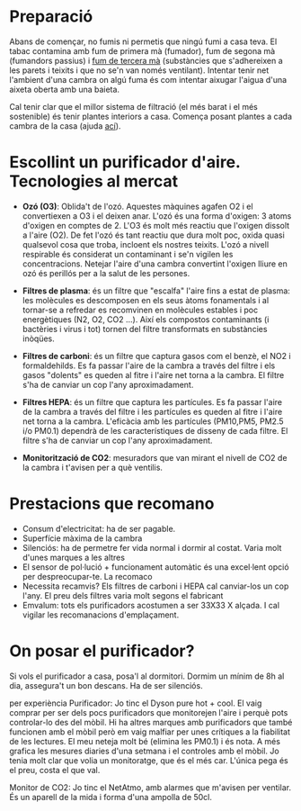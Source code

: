 
# Preparació

Abans de començar, no fumis ni permetis que ningú fumi a casa teva. 
El tabac contamina amb fum de primera mà (fumador), fum de segona mà
(fumandors passius) i [fum de tercera mà](https://en.wikipedia.org/wiki/Third-hand_smoke) 
(substàncies que s'adhereixen
a les parets i teixits i que no se'n van només ventilant). 
Intentar tenir net l'ambient d'una cambra on algú fuma és com 
intentar aixugar l'aigua d'una aixeta oberta amb una baieta. 

Cal tenir clar que el millor sistema de filtració (el més barat i 
el més sostenible) és tenir plantes interiors a casa. Comença posant 
plantes a cada cambra de la casa (ajuda [ací](./plantes-interior.md)). 



# Escollint un purificador d'aire. Tecnologies al mercat

- **Ozó (O3)**: Oblida't de l'ozó. Aquestes màquines agafen O2 i el convertiexen a O3 i el deixen anar. L'ozó és una forma d'oxigen: 3 atoms d'oxigen en comptes de 2. L'O3 és molt més reactiu que l'oxigen dissolt a l'aire (O2). De fet l'ozó és tant reactiu que dura molt poc, oxida quasi qualsevol cosa que troba, incloent els nostres teixits. L'ozó a nivell respirable és considerat un contaminant i se'n vigilen les concentracions. Netejar l'aire d'una cambra convertint l'oxigen lliure en ozó és perillós per a la salut de les persones. 

- **Filtres de plasma**: és un filtre que "escalfa" l'aire fins a estat de plasma: les molècules es descomposen en els seus àtoms fonamentals i al tornar-se a refredar es recomvinen en molècules estables i poc energètiques (N2, O2, CO2 ...). Així els compostos contaminants (i bactèries i virus i tot) tornen del filtre transformats en substàncies inòqües. 

- **Filtres de carboni**: és un filtre que captura gasos com el benzè, el NO2 i formaldehilds. Es fa passar l'aire de la cambra a través del filtre i els gasos "dolents" es queden al fitre i l'aire net torna a la cambra. El filtre s'ha de canviar un cop l'any aproximadament. 

- **Filtres HEPA**: és un filtre que captura les partícules. Es fa passar l'aire de la cambra a través del filtre i les partícules es queden al fitre i l'aire net torna a la cambra. L'eficàcia amb les partícules (PM10,PM5, PM2.5 i/o PM0.1) dependrà de les característiques de disseny de cada filtre. El filtre s'ha de canviar un cop l'any aproximadament. 

- **Monitorització de CO2**: mesuradors que van mirant el nivell de CO2 de la cambra i t'avisen per a què ventilis. 


# Prestacions que recomano

- Consum d'electricitat: ha de ser pagable. 
- Superfície màxima de la cambra 
- Silenciós: ha de permetre fer vida normal i dormir al costat. Varia molt d'unes marques a les altres 
- El sensor de pol·lució + funcionament automàtic és una excel·lent opció per despreocupar-te. La recomaco 
- Necessita recamvis? Els filtres de carboni i HEPA cal canviar-los un cop l'any. El preu dels filtres varia molt segons el fabricant 
- Emvalum: tots els purificadors acostumen a ser 33X33 X alçada. I cal vigilar les recomanacions d'emplaçament. 


# On posar el purificador?
Si vols el purificador a casa, posa'l al dormitori. Dormim un mínim de 8h al dia, assegura't un bon descans. Ha de ser silenciós. 


per experiència
Purificador: 
Jo tinc el Dyson pure hot + cool. El vaig comprar per ser dels pocs purificadors que monitorejen l'aire i perquè pots controlar-lo des del mòbil. Hi ha altres marques amb purificadors que també funcionen amb el mòbil però em vaig malfiar per unes crítiques a la fiabilitat de les lectures. El meu neteja molt bé (elimina les PM0.1) i és nota. A més grafica les mesures diaries d'una setmana i el controles amb el mòbil. Jo tenia molt clar que volia un monitoratge, que és el més car. L'única pega és el preu, costa el que val. 

Monitor de CO2: 
Jo tinc el NetAtmo, amb alarmes que m'avisen per ventilar. És un aparell de la mida i forma d'una ampolla de 50cl.
